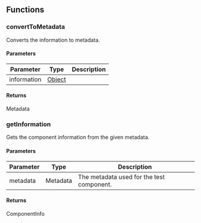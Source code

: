 ## Functions

### convertToMetadata

Converts the information to metadata.

#### Parameters

| Parameter | Type | Description |
| ---- | ---- | ----------- |
| information | [Object](#information_12) |  |

#### Returns

Metadata

### getInformation

Gets the component information from the given metadata.

#### Parameters

| Parameter | Type | Description |
| ---- | ---- | ----------- |
| metadata | Metadata | The metadata used for the test component. |

#### Returns

ComponentInfo